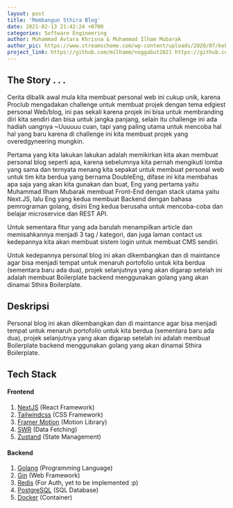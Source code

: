 ```yaml
---
layout: post
title: 'Membangun Sthira Blog'
date: 2021-02-13 21:42:24 +0700
categories: Software Engineering
author: Muhammad Avtara Khrisna & Muhammad Ilham Mubarak
author_pic: https://www.streamscheme.com/wp-content/uploads/2020/07/kekw-emote.jpg
project_link: https://github.com/milhamm/noggabut2021 https://github.com/avtara/sthira-basic-blog
---
```


## The Story . . .

Cerita dibalik awal mula kita membuat personal web ini cukup unik, karena Proclub mengadakan challenge untuk membuat projek dengan tema edgiest personal Web/blog, ini pas sekali karena projek ini bisa untuk membranding diri kita sendiri dan bisa untuk jangka panjang, selain itu challenge ini ada hadiah uangnya ~Uuuuuu cuan, tapi yang paling utama untuk mencoba hal hal yang baru karena di challenge ini kita membuat projek yang overedgyneering mungkin.

Pertama yang kita lakukan lakukan adalah memikirkan kita akan membuat personal blog seperti apa, karena sebelumnya kita pernah mengikuti lomba yang sama dan ternyata menang kita sepakat untuk membuat personal web untuk tim kita berdua yang bernama DoubleEng, difase ini kita membahas apa saja yang akan kita gunakan dan buat, Eng yang pertama yaitu Muhammad Ilham Mubarak membuat Front-End dengan stack utama yaitu Next.JS, lalu Eng yang kedua membuat Backend dengan bahasa pemrograman golang, disini Eng kedua berusaha untuk mencoba-coba dan belajar microservice dan REST API.

Untuk sementara fitur yang ada barulah menampilkan article dan memisahkannya menjadi 3 tag / kategori, dan juga laman contact us kedepannya kita akan membuat sistem login untuk membuat CMS sendiri.

Untuk kedepannya personal blog ini akan dikembangkan dan di maintance agar bisa menjadi tempat untuk menaruh portofolio untuk kita berdua (sementara baru ada dua), projek selanjutnya yang akan digarap setelah ini adalah membuat Boilerplate backend menggunakan golang yang akan dinamai Sthira Boilerplate.

## Deskripsi

Personal blog ini akan dikembangkan dan di maintance agar bisa menjadi tempat untuk menaruh portofolio untuk kita berdua (sementara baru ada dua), projek selanjutnya yang akan digarap setelah ini adalah membuat Boilerplate backend menggunakan golang yang akan dinamai Sthira Boilerplate.

## Tech Stack

#### Frontend

1. [NextJS](https://nextjs.org/) (React Framework)
2. [Tailwindcss](https://tailwindcss.com/) (CSS Framework)
3. [Framer Motion](https://www.framer.com/motion/) (Motion Library)
4. [SWR](https://swr.vercel.app/) (Data Fetching)
5. [Zustand](https://github.com/pmndrs/zustand) (State Management)

#### Backend

1. [Golang](https://hub.docker.com/_/golang/) (Programming Language)
2. [Gin](https://github.com/gin-gonic/gin) (Web Framework)
3. [Redis](https://hub.docker.com/_/redis/) (For Auth, yet to be implemented :p)
4. [PostgreSQL](https://hub.docker.com/_/postgres) (SQL Database)
5. [Docker](https://www.docker.com/) (Container)
